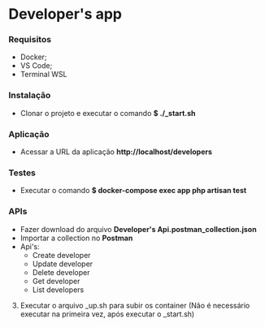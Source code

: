 # Developer's app

### Requisitos
- Docker;
- VS Code;
- Terminal WSL

### Instalação
- Clonar o projeto e executar o comando **$ ./_start.sh**

### Aplicação
- Acessar a URL da aplicação **http://localhost/developers**

### Testes
- Executar o comando **$ docker-compose exec app php artisan test**

### APIs
- Fazer download do arquivo **Developer's Api.postman_collection.json**
- Importar a collection no **Postman**
- Api's:
  -  Create developer
  -  Update developer
  -  Delete developer
  -  Get developer
  -  List developers


3. Executar o arquivo _up.sh para subir os container (Não é necessário executar na primeira vez, após executar o _start.sh)
